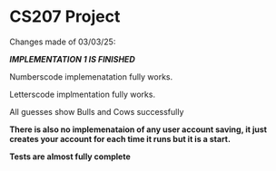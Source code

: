 # CS207 Project

Changes made of 03/03/25: 

***IMPLEMENTATION 1 IS FINISHED***

Numberscode implemenatation fully works.

Letterscode implmentation fully works. 

All guesses show Bulls and Cows successfully

**There is also no implemenataion of any user account saving, it just creates your account for each time it runs but it is a start.**

**Tests are almost fully complete**
